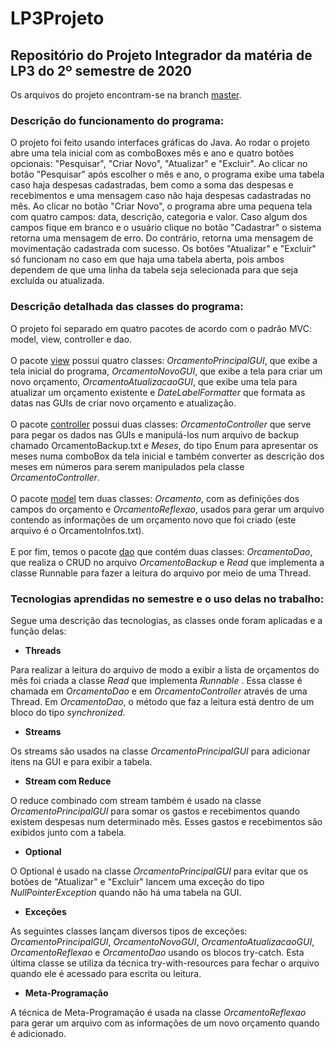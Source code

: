 # LP3Projeto
<h2>Repositório do Projeto Integrador da matéria de LP3 do 2º semestre de 2020</h2>

Os arquivos do projeto encontram-se na branch [master](https://github.com/ederp/LP3Projeto/tree/master).

<h3>Descrição do funcionamento do programa:</h3>

O projeto foi feito usando interfaces gráficas do Java. Ao rodar o projeto abre uma tela inicial com as comboBoxes mês e ano e quatro botões opcionais: "Pesquisar", "Criar Novo", "Atualizar" e "Excluir". Ao clicar no botão "Pesquisar" após escolher o mês e ano, o programa exibe uma tabela caso haja despesas cadastradas, bem como a soma das despesas e recebimentos e uma mensagem caso não haja despesas cadastradas no mês. Ao clicar no botão "Criar Novo", o programa abre uma pequena tela com quatro campos: data, descrição, categoria e valor. Caso algum dos campos fique em branco e o usuário clique no botão "Cadastrar" o sistema retorna uma mensagem de erro. Do contrário, retorna uma mensagem de movimentação cadastrada com sucesso. Os botões "Atualizar" e "Excluir" só funcionam no caso em que haja uma tabela aberta, pois ambos dependem de que uma linha da tabela seja selecionada para que seja excluída ou atualizada.

<h3>Descrição detalhada das classes do programa:</h3>

O projeto foi separado em quatro pacotes de acordo com o padrão MVC: model, view, controller e dao. <br><br> O pacote [view](https://github.com/ederp/LP3Projeto/tree/master/src/view) possui quatro classes: *OrcamentoPrincipalGUI*, que exibe a tela inicial do programa, *OrcamentoNovoGUI*, que exibe a tela para criar um novo orçamento, *OrcamentoAtualizacaoGUI*, que exibe uma tela para atualizar um orçamento existente e *DateLabelFormatter* que formata as datas nas GUIs de criar novo orçamento e atualização. <br><br> O pacote [controller](https://github.com/ederp/LP3Projeto/tree/master/src/controller) possui duas classes: *OrcamentoController* que serve para pegar os dados nas GUIs e manipulá-los num arquivo de backup chamado OrcamentoBackup.txt e *Meses*, do tipo Enum para apresentar os meses numa comboBox da tela inicial e também converter as descrição dos meses em números para serem manipulados pela classe *OrcamentoController*. <br><br> O pacote [model](https://github.com/ederp/LP3Projeto/tree/master/src/model) tem duas classes: *Orcamento*, com as definições dos campos do orçamento e *OrcamentoReflexao*, usados para gerar um arquivo contendo as informações de um orçamento novo que foi criado (este arquivo é o OrcamentoInfos.txt). <br><br>E por fim, temos o pacote [dao](https://github.com/ederp/LP3Projeto/tree/master/src/dao) que contém duas classes: *OrcamentoDao*, que realiza o CRUD no arquivo *OrcamentoBackup* e *Read* que implementa a classe Runnable para fazer a leitura do arquivo por meio de uma Thread. 

<h3>Tecnologias aprendidas no semestre e o uso delas no trabalho:</h3>

Segue uma descrição das tecnologias, as classes onde foram aplicadas e a função delas:

* **Threads**

Para realizar a leitura do arquivo de modo a exibir a lista de orçamentos do mês foi criada a classe *Read* que implementa *Runnable* . Essa classe é chamada em *OrcamentoDao* e em *OrcamentoController* através de uma Thread. Em *OrcamentoDao*, o método que faz a leitura está dentro de um bloco do tipo *synchronized*.

* **Streams**

Os streams são usados na classe *OrcamentoPrincipalGUI* para adicionar itens na GUI e para exibir a tabela.

* **Stream com Reduce**

O reduce combinado com stream também é usado na classe *OrcamentoPrincipalGUI* para somar os gastos e recebimentos quando existem despesas num determinado mês. Esses gastos e recebimentos são exibidos junto com a tabela.

* **Optional**

O Optional é usado na classe *OrcamentoPrincipalGUI* para evitar que os botões de "Atualizar" e "Excluir" lancem uma exceção do tipo *NullPointerException* quando não há uma tabela na GUI.

* **Exceções**

As seguintes classes lançam diversos tipos de exceções: *OrcamentoPrincipalGUI*, *OrcamentoNovoGUI*, *OrcamentoAtualizacaoGUI*, *OrcamentoReflexao* e *OrcamentoDao* usando os blocos try-catch. Esta última classe se utiliza da técnica try-with-resources para fechar o arquivo quando ele é acessado para escrita ou leitura.

* **Meta-Programação**

A técnica de Meta-Programação é usada na classe *OrcamentoReflexao* para gerar um arquivo com as informações de um novo orçamento quando é adicionado.
